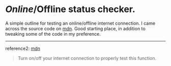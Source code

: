 # ***Online***/__Offline__ status checker.

A simple outline for testing an online/offline internet connection. I came across the source code on [mdn](). Good starting place, in addition to tweaking some of the code in my preference.

---

reference2:
[mdn](https://developer.mozilla.org/en-US/docs/Web/API/Window/DOMContentLoaded_event)


>Turn on/off your internet connection to properly test this function.